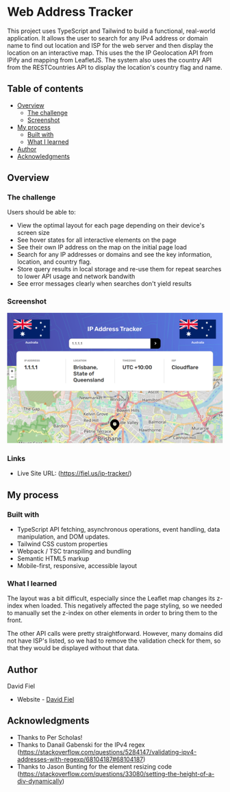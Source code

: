 # Web Address Tracker

This project uses TypeScript and Tailwind to build a functional, real-world application. It allows the user to search for any IPv4 address or domain name to find out location and ISP for the web server and then display the location on an interactive map. This uses the the IP Geolocation API from IPify and mapping from LeafletJS. The system also uses the country API from the RESTCountries API to display the location's country flag and name.

## Table of contents

- [Overview](#overview)
  - [The challenge](#the-challenge)
  - [Screenshot](#screenshot)
- [My process](#my-process)
  - [Built with](#built-with)
  - [What I learned](#what-i-learned)
- [Author](#author)
- [Acknowledgments](#acknowledgments)

## Overview

### The challenge

Users should be able to:

- View the optimal layout for each page depending on their device's screen size
- See hover states for all interactive elements on the page
- See their own IP address on the map on the initial page load
- Search for any IP addresses or domains and see the key information, location, and country flag.
- Store query results in local storage and re-use them for repeat searches to lower API usage and network bandwith
- See error messages clearly when searches don't yield results

### Screenshot

![](./src/images/screenshot.png)

### Links

- Live Site URL: (https://fiel.us/ip-tracker/)

## My process

### Built with

- TypeScript API fetching, asynchronous operations, event handling, data manipulation, and DOM updates.
- Tailwind CSS custom properties
- Webpack / TSC transpiling and bundling
- Semantic HTML5 markup
- Mobile-first, responsive, accessible layout

### What I learned

The layout was a bit difficult, especially since the Leaflet map changes its z-index when loaded. This negatively affected the page styling, so we needed to manually set the z-index on other elements in order to bring them to the front.

The other API calls were pretty straightforward. However, many domains did not have ISP's listed, so we had to remove the validation check for them, so that they would be displayed without that data.

## Author

David Fiel

- Website - [David Fiel](https://fiel.us)

## Acknowledgments

- Thanks to Per Scholas!
- Thanks to Danail Gabenski for the IPv4 regex (https://stackoverflow.com/questions/5284147/validating-ipv4-addresses-with-regexp/68104187#68104187)
- Thanks to Jason Bunting for the element resizing code (https://stackoverflow.com/questions/33080/setting-the-height-of-a-div-dynamically)
